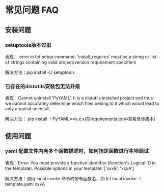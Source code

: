 # 常见问题 FAQ

## 安装问题

###  setuptools版本过旧

表现： error in tcf setup command: 'install_requires' must be a string or list of strings containing valid project/version requirement specifiers

解决方法：pip install -U setuptools


### 已存在的distutils安装包无法升级

表现：Cannot uninstall 'PyYAML'. It is a distutils installed project and thus we cannot accurately determine which files belong to it which would lead to only a partial uninstall.

解决方法： pip install -I PyYAML==x.x.x(在requirements.txt中查看具体版本)

## 使用问题

### yaml 配置文件内有多个函数描述时，如何指定函数进行本地调试

表现：Error: You must provide a function identifier (function's Logical ID in the template). Possible options in your template: ['xxxB', 'xxxA']

解决方法：调用 local invoke 命令时带有函数名，如 tcf local invoke -t template.yaml xxxA
